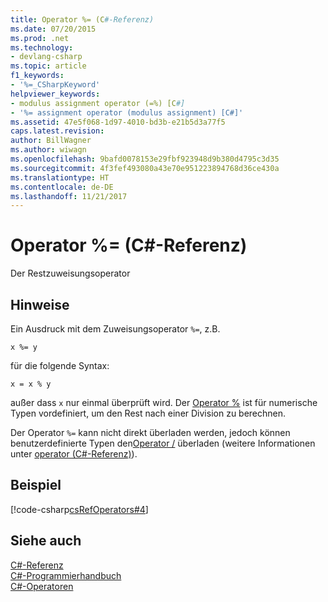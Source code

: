 ```yaml
---
title: Operator %= (C#-Referenz)
ms.date: 07/20/2015
ms.prod: .net
ms.technology:
- devlang-csharp
ms.topic: article
f1_keywords:
- '%=_CSharpKeyword'
helpviewer_keywords:
- modulus assignment operator (=%) [C#]
- '%= assignment operator (modulus assignment) [C#]'
ms.assetid: 47e5f068-1d97-4010-bd3b-e21b5d3a77f5
caps.latest.revision: 
author: BillWagner
ms.author: wiwagn
ms.openlocfilehash: 9bafd0078153e29fbf923948d9b380d4795c3d35
ms.sourcegitcommit: 4f3fef493080a43e70e951223894768d36ce430a
ms.translationtype: HT
ms.contentlocale: de-DE
ms.lasthandoff: 11/21/2017
---
```

# <a name="-operator-c-reference"></a>Operator %= (C#-Referenz)
Der Restzuweisungsoperator  
  
## <a name="remarks"></a>Hinweise  
 Ein Ausdruck mit dem Zuweisungsoperator `%=`, z.B.  
  
```  
x %= y  
```  
  
 für die folgende Syntax:  
  
```  
x = x % y  
```  
  
 außer dass `x` nur einmal überprüft wird. Der [Operator %](../../../csharp/language-reference/operators/modulus-operator.md) ist für numerische Typen vordefiniert, um den Rest nach einer Division zu berechnen.  
  
 Der Operator `%=` kann nicht direkt überladen werden, jedoch können benutzerdefinierte Typen den[Operator /](../../../csharp/language-reference/operators/modulus-operator.md) überladen (weitere Informationen unter [operator (C#-Referenz)](../../../csharp/language-reference/keywords/operator.md)).  
  
## <a name="example"></a>Beispiel  
 [!code-csharp[csRefOperators#4](../../../csharp/language-reference/operators/codesnippet/CSharp/modulus-assignment-operator_1.cs)]  
  
## <a name="see-also"></a>Siehe auch  
 [C#-Referenz](../../../csharp/language-reference/index.md)  
 [C#-Programmierhandbuch](../../../csharp/programming-guide/index.md)  
 [C#-Operatoren](../../../csharp/language-reference/operators/index.md)
